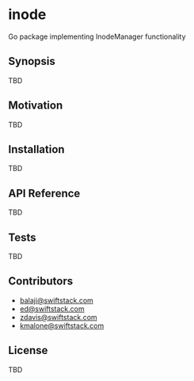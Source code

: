 # inode

Go package implementing InodeManager functionality

## Synopsis

TBD

## Motivation

TBD

## Installation

TBD

## API Reference

TBD

## Tests

TBD

## Contributors

 * balaji@swiftstack.com
 * ed@swiftstack.com
 * zdavis@swiftstack.com
 * kmalone@swiftstack.com

## License

TBD
